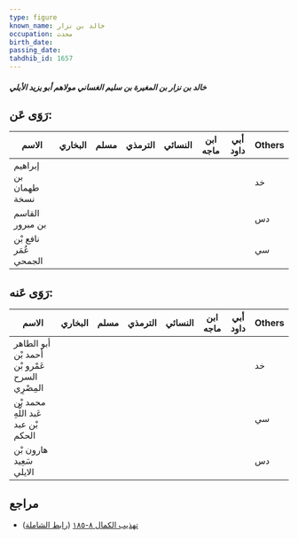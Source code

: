 ```yaml
---
type: figure
known_name: خالد بن نزار
occupation: محدث
birth_date:
passing_date:
tahdhib_id: 1657
---
```

##### خالد بن نزار بن المغيرة بن سليم الغساني مولاهم أبو يزيد الأيلي

## رَوَى عَن:
| الاسم                 | البخاري | مسلم | الترمذي | النسائي | ابن ماجه | أبي داود | Others |
| --------------------- | ------- | ---- | ------- | ------- | -------- | -------- | ------ |
| إبراهيم بن طهمان نسخة |         |      |         |         |          |          | خد     |
| القاسم بن مبرور       |         |      |         |         |          |          | دس     |
| نافع بْن عُمَر الجمحي |         |      |         |         |          |          | سي     |
## رَوَى عَنه:
| الاسم                                          | البخاري | مسلم | الترمذي | النسائي | ابن ماجه | أبي داود | Others |
| ---------------------------------------------- | ------- | ---- | ------- | ------- | -------- | -------- | ------ |
| أبو الطاهر أحمد بْن عَمْرو بْن السرح المِصْرِي |         |      |         |         |          |          | خد     |
| محمد بْن عَبد اللَّهِ بْن عبد الحكم            |         |      |         |         |          |          | سي     |
| هارون بْن سَعِيد الايلي                        |         |      |         |         |          |          | دس     |
## مراجع
- [تهذيب الكمال ٨-١٨٥](obsidian://open?vault=Tahdhib-al-Kamal&file=Figures/١٦٥٧-خالد%20بن%20نزار%20بن%20المغيرة%20بن%20سليم%20الغساني%20مولاهم%20أبو%20يزيد%20الأيلي) ([رابط الشاملة](https://shamela.ws/book/3722/3896))